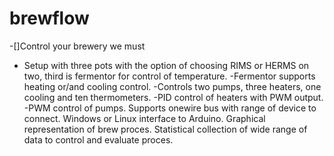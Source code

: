 # brewflow
-[]Control your brewery we must

- Setup with three pots with the option of choosing RIMS or HERMS on two, third is fermentor for control of temperature. -Fermentor supports heating or/and cooling control.
-Controls two pumps, three heaters, one cooling and ten thermometers.
-PID control of heaters with PWM output.
-PWM control of pumps.
Supports onewire bus with range of device to connect.
Windows or Linux interface to Arduino.
Graphical representation of brew proces.
Statistical collection of wide range of data to control and evaluate proces.
